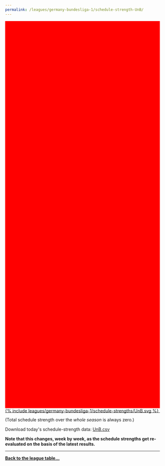 ```yaml
---
permalink: /leagues/germany-bundesliga-1/schedule-strength-UnB/
---
```


<style>
.svg-wrap {
    background-color:red;
    height:0;
    padding-top:250%; /* 350px/550px */
    position: relative;
}

svg {
    background-color: white;
    height: 100%;
    display:block;
    width: 100%;
    position: absolute;
    top:0;
    left:0;
}
</style>


<div class="svg-wrap">
{% include leagues/germany-bundesliga-1/schedule-strengths/UnB.svg %}
</div>

-----

(Total schedule strength over the *whole season* is always zero.)


Download today's schedule-strength data: [UnB.csv](/assets/leagues/germany-bundesliga-1/2024/schedule-strengths/UnB.csv)

**Note that this changes, week by week, as the schedule strengths get re-evaluated on the
basis of the latest results.**

-----

[**Back to the league table...**](/leagues/germany-bundesliga-1)


